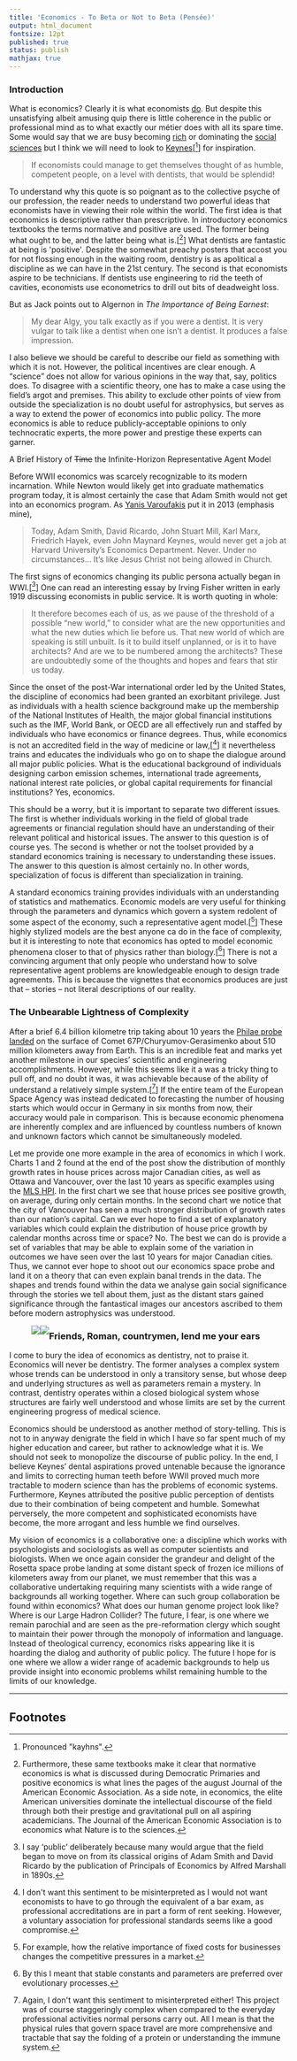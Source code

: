 ```yaml
---
title: 'Economics - To Beta or Not to Beta (Pensée)'
output: html_document
fontsize: 12pt
published: true
status: publish
mathjax: true
---
```


### Introduction

What is economics? Clearly it is what economists [do](https://en.wikipedia.org/wiki/Jacob_Viner). But despite this unsatisfying albeit amusing quip there is little coherence in the public or professional mind as to what exactly our métier does with all its spare time. Some would say that we are busy becoming [rich](http://www.slate.com/blogs/moneybox/2014/09/29/lifetime_earnings_by_college_major_why_economics_grads_make_bank.html) or dominating the [social sciences](http://flash.lakeheadu.ca/~kyu/E5111/Lazear2000.pdf) but I think we will need to look to [Keynes](http://www.aspeninstitute.org/sites/default/files/content/upload/Intro_Session1.pdf)[[^1]] for inspiration.

> If economists could manage to get themselves thought of as humble, competent people, on a level with dentists, that would be splendid!

To understand why this quote is so poignant as to the collective psyche of our profession, the reader needs to understand two powerful ideas that economists have in viewing their role within the world. The first idea is that economics is descriptive rather than prescriptive. In introductory economics textbooks the terms normative and positive are used. The former being what ought to be, and the latter being what is.[[^2]] What dentists are fantastic at being is 'positive'. Despite the somewhat preachy posters that accost you for not flossing enough in the waiting room, dentistry is as apolitical a discipline as we can have in the 21st century. The second is that economists aspire to be technicians. If dentists use engineering to rid the teeth of cavities, economists use econometrics to drill out bits of deadweight loss.

But as Jack points out to Algernon in *The Importance of Being Earnest*:

> My dear Algy, you talk exactly as if you were a dentist. It is very vulgar to talk like a dentist when one isn’t a dentist. It produces a false impression.

I also believe we should be careful to describe our field as something with which it is not. However, the political incentives are clear enough. A “science” does not allow for various opinions in the way that, say, politics does. To disagree with a scientific theory, one has to make a case using the field’s argot and premises. This ability to exclude other points of view from outside the specialization is no doubt useful for astrophysics, but serves as a way to extend the power of economics into public policy. The more economics is able to reduce publicly-acceptable opinions to only technocratic experts, the more power and prestige these experts can garner.

A Brief History of ~~Time~~ the Infinite-Horizon Representative Agent Model

Before WWII economics was scarcely recognizable to its modern incarnation. While Newton would likely get into graduate mathematics program today, it is almost certainly the case that Adam Smith would not get into an economics program. As [Yanis Varoufakis](http://www.econtalk.org/archives/2013/02/varoufakis_on_v.html) put it in 2013 (emphasis mine),

> Today, Adam Smith, David Ricardo, John Stuart Mill, Karl Marx, Friedrich Hayek, even John Maynard Keynes, would never get a job at Harvard University’s Economics Department. Never. Under no circumstances… It’s like Jesus Christ not being allowed in Church.

The first signs of economics changing its public persona actually began in WWI.[[^3]] One can read an interesting essay by Irving Fisher written in early 1919 discussing economists in public service. It is worth quoting in whole:

> It therefore becomes each of us, as we pause of the threshold of a possible “new world,” to consider what are the new opportunities and what the new duties which lie before us. That new world of which are speaking is still unbuilt. Is it to build itself unplanned, or is it to have architects? And are we to be numbered among the architects? These are undoubtedly some of the thoughts and hopes and fears that stir us today.

Since the onset of the post-War international order led by the United States, the discipline of economics had been granted an exorbitant privilege. Just as individuals with a health science background make up the membership of the National Institutes of Health, the major global financial institutions such as the IMF, World Bank, or OECD are all effectively run and staffed by individuals who have economics or finance degrees. Thus, while economics is not an accredited field in the way of medicine or law,[[^4]] it nevertheless trains and educates the individuals who go on to shape the dialogue around all major public policies. What is the educational background of individuals designing carbon emission schemes, international trade agreements, national interest rate policies, or global capital requirements for financial institutions? Yes, economics.

This should be a worry, but it is important to separate two different issues. The first is whether individuals working in the field of global trade agreements or financial regulation should have an understanding of their relevant political and historical issues. The answer to this question is of course yes. The second is whether or not the toolset provided by a standard economics training is necessary to understanding these issues. The answer to this question is almost certainly no. In other words, specialization of focus is different than specialization in training.

A standard economics training provides individuals with an understanding of statistics and mathematics. Economic models are very useful for thinking through the parameters and dynamics which govern a system redolent of some aspect of the economy, such a representative agent model.[[^5]] These highly stylized models are the best anyone ca do in the face of complexity, but it is interesting to note that economics has opted to model economic phenomena closer to that of physics rather than biology.[[^6]] There is not a convincing argument that only people who understand how to solve representative agent problems are knowledgeable enough to design trade agreements. This is because the vignettes that economics produces are just that – stories – not literal descriptions of our reality.

### The Unbearable Lightness of Complexity

After a brief 6.4 billion kilometre trip taking about 10 years the [Philae probe landed](http://rosetta.jpl.nasa.gov/news/touchdown-rosettas-philae-probe-lands-comet) on the surface of Comet 67P/Churyumov-Gerasimenko about 510 million kilometers away from Earth. This is an incredible feat and marks yet another milestone in our species’ scientific and engineering accomplishments. However, while this seems like it a was a tricky thing to pull off, and no doubt it was, it was achievable because of the ability of understand a relatively simple system.[[^7]] If the entire team of the European Space Agency was instead dedicated to forecasting the number of housing starts which would occur in Germany in six months from now, their accuracy would pale in comparison. This is because economic phenomena are inherently complex and are influenced by countless numbers of known and unknown factors which cannot be simultaneously modeled.

Let me provide one more example in the area of economics in which I work. Charts 1 and 2 found at the end of the post show the distribution of monthly growth rates in house prices across major Canadian cities, as well as Ottawa and Vancouver, over the last 10 years as specific examples using the [MLS HPI](http://www.rebgv.org/home-price-index). In the first chart we see that house prices see positive growth, on average, during only certain months. In the second chart we notice that the city of Vancouver has seen a much stronger distribution of growth rates than our nation’s capital. Can we ever hope to find a set of explanatory variables which could explain the distribution of house price growth by calendar months across time or space? No. The best we can do is provide a set of variables that may be able to explain some of the variation in outcomes we have seen over the last 10 years for major Canadian cities. Thus, we cannot ever hope to shoot out our economics space probe and land it on a theory that can even explain banal trends in the data. The shapes and trends found within the data we analyse gain social significance through the stories we tell about them, just as the distant stars gained significance through the fantastical images our ancestors ascribed to them before modern astrophysics was understood.

<figure>
  <img src="/figures/mlschart-1.png" style="float: left" />
  <img src="/figures/mlschart-2.png" style="float: left" />
</figure>

### Friends, Roman, countrymen, lend me your ears

I come to bury the idea of economics as dentistry, not to praise it. Economics will never be dentistry. The former analyses a complex system whose trends can be understood in only a transitory sense, but whose deep and underlying structures as well as parameters remain a mystery. In contrast, dentistry operates within a closed biological system whose structures are fairly well understood and whose limits are set by the current engineering progress of medical science.

Economics should be understood as another method of story-telling. This is not to in anyway denigrate the field in which I have so far spent much of my higher education and career, but rather to acknowledge what it is. We should not seek to monopolize the discourse of public policy. In the end, I believe Keynes’ dental aspirations proved untenable because the ignorance and limits to correcting human teeth before WWII proved much more tractable to modern science than has the problems of economic systems. Furthermore, Keynes attributed the positive public perception of dentists due to their combination of being competent and humble. Somewhat perversely, the more competent and sophisticated economists have become, the more arrogant and less humble we find ourselves.

My vision of economics is a collaborative one: a discipline which works with psychologists and sociologists as well as computer scientists and biologists. When we once again consider the grandeur and delight of the Rosetta space probe landing at some distant speck of frozen ice millions of kilometers away from our planet, we must remember that this was a collaborative undertaking requiring many scientists with a wide range of backgrounds all working together. Where can such group collaboration be found within economics? What does our human genome project look like? Where is our Large Hadron Collider? The future, I fear, is one where we remain parochial and are seen as the pre-reformation clergy which sought to maintain their power through the monopoly of information and language. Instead of theological currency, economics risks appearing like it is hoarding the dialog and authority of public policy. The future I hope for is one where we allow a wider range of academic backgrounds to help us provide insight into economic problems whilst remaining humble to the limits of our knowledge.

* * *

## Footnotes

[^1]: Pronounced "kayhns".  

[^2]: Furthermore, these same textbooks make it clear that normative economics is what is discussed during Democratic Primaries and positive economics is what lines the pages of the august Journal of the American Economic Association. As a side note, in economics, the elite American universities dominate the intellectual discourse of the field through both their prestige and gravitational pull on all aspiring academicians. The Journal of the American Economic Association is to economics what Nature is to the sciences. 

[^3]: I say ‘public’ deliberately because many would argue that the field began to move on from its classical origins of Adam Smith and David Ricardo by the publication of Principals of Economics by Alfred Marshall in 1890s.

[^4]: I don't want this sentiment to be misinterpreted as I would not want economists to have to go through the equivalent of a bar exam, as professional accreditations are in part a form of rent seeking. However, a voluntary association for professional standards seems like a good compromise. 

[^5]: For example, how the relative importance of fixed costs for businesses changes the competitive pressures in a market.

[^6]: By this I meant that stable constants and parameters are preferred over evolutionary processes.

[^7]: Again, I don't want this sentiment to misinterpreted either! This project was of course staggeringly complex when compared to the everyday professional activities normal persons carry out. All I mean is that the physical rules that govern space travel are more comprehensive and tractable that say the folding of a protein or understanding the immune system. 

